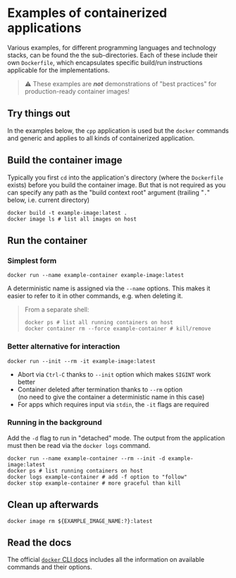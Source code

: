 # Examples of containerized applications

Various examples, for different programming languages and technology stacks, can be found the the sub-directories. Each of these include their own `Dockerfile`, which encapsulates specific build/run instructions applicable for the implementations.

> ⚠️ These examples are ***not*** demonstrations of "best practices" for production-ready container images!

## Try things out

In the examples below, the `cpp` application is used but the `docker` commands and generic and applies to all kinds of containerized application.

## Build the container image

Typically you first `cd` into the application's directory (where the `Dockerfile` exists) before you build the container image. But that is not required as you can specify any path as the "build context root" argument (trailing "`.`" below, i.e. current directory)

```shell
docker build -t example-image:latest .
docker image ls # list all images on host
```

## Run the container

### Simplest form

```shell
docker run --name example-container example-image:latest
```

A deterministic name is assigned via the `--name` options. This makes it easier to refer to it in other commands, e.g. when deleting it. 

> From a separate shell:
>
> ```shell
> docker ps # list all running containers on host
> docker container rm --force example-container # kill/remove
> ```

### Better alternative for interaction 

```shell
docker run --init --rm -it example-image:latest
```

* Abort via `Ctrl-C` thanks to `--init` option which makes `SIGINT` work better
* Container deleted after termination thanks to `--rm` option  
  (no need to give the container a deterministic name in this case)
* For apps which requires input via `stdin`, the `-it` flags are required

### Running in the background

Add the `-d` flag to run in "detached" mode. The output from the application must then be read via the `docker logs` command.

```shell
docker run --name example-container --rm --init -d example-image:latest
docker ps # list running containers on host
docker logs example-container # add -f option to "follow"
docker stop example-container # more graceful than kill
```

## Clean up afterwards

```shell
docker image rm ${EXAMPLE_IMAGE_NAME:?}:latest
```


## Read the docs

The official [`docker` CLI docs](https://docs.docker.com/engine/reference/commandline/cli/) includes all the information on available commands and their options.
